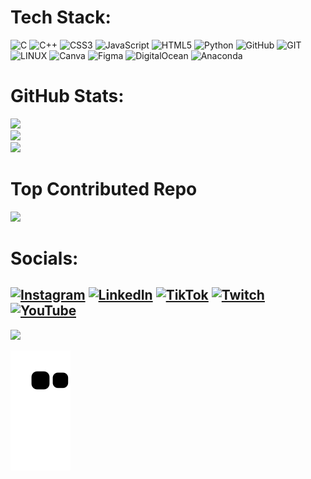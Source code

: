 # Tech Stack:
![C](https://img.shields.io/badge/c-%2300599C.svg?style=for-the-badge&logo=c&logoColor=white) ![C++](https://img.shields.io/badge/c++-%2300599C.svg?style=for-the-badge&logo=c%2B%2B&logoColor=white) ![CSS3](https://img.shields.io/badge/css3-%231572B6.svg?style=for-the-badge&logo=css3&logoColor=white) ![JavaScript](https://img.shields.io/badge/javascript-%23323330.svg?style=for-the-badge&logo=javascript&logoColor=%23F7DF1E) ![HTML5](https://img.shields.io/badge/html5-%23E34F26.svg?style=for-the-badge&logo=html5&logoColor=white) ![Python](https://img.shields.io/badge/python-3670A0?style=for-the-badge&logo=python&logoColor=ffdd54) ![GitHub](https://img.shields.io/badge/GitHub-%23121011.svg?style=for-the-badge&logo=github&logoColor=white) ![GIT](https://img.shields.io/badge/Git-fc6d26?style=for-the-badge&logo=git&logoColor=white) ![LINUX](https://img.shields.io/badge/Linux-FCC624?style=for-the-badge&logo=linux&logoColor=black) ![Canva](https://img.shields.io/badge/Canva-%2300C4CC.svg?style=for-the-badge&logo=Canva&logoColor=white) 	![Figma](https://img.shields.io/badge/figma-%23F24E1E.svg?style=for-the-badge&logo=figma&logoColor=white) ![DigitalOcean](https://img.shields.io/badge/DigitalOcean-%230167ff.svg?style=for-the-badge&logo=digitalOcean&logoColor=white) ![Anaconda](https://img.shields.io/badge/Anaconda-%2344A833.svg?style=for-the-badge&logo=anaconda&logoColor=white)
# GitHub Stats:
![](https://github-readme-stats.vercel.app/api?username=pecraveiro&theme=dark&hide_border=false&include_all_commits=true&count_private=true)<br/>
![](https://github-readme-streak-stats.herokuapp.com/?user=pecraveiro&theme=dark&hide_border=false)<br/>
![](https://github-readme-stats.vercel.app/api/top-langs/?username=pecraveiro&theme=dark&hide_border=false&include_all_commits=true&count_private=true&layout=compact)
# Top Contributed Repo
![](https://github-contributor-stats.vercel.app/api?username=pecraveiro&limit=5&theme=dark&combine_all_yearly_contributions=true)
# Socials:
[![Instagram](https://img.shields.io/badge/Instagram-%23E4405F.svg?logo=Instagram&logoColor=white)](https://instagram.com/dev_pecrav) [![LinkedIn](https://img.shields.io/badge/LinkedIn-%230077B5.svg?logo=linkedin&logoColor=white)](https://linkedin.com/in/pecraveiro) [![TikTok](https://img.shields.io/badge/TikTok-%23000000.svg?logo=TikTok&logoColor=white)](https://tiktok.com/@dev_pecrav) [![Twitch](https://img.shields.io/badge/Twitch-%239146FF.svg?logo=Twitch&logoColor=white)](https://twitch.tv/dev_pecrav) [![YouTube](https://img.shields.io/badge/YouTube-%23FF0000.svg?logo=YouTube&logoColor=white)](https://youtube.com/@dev_pecrav) 
---
[![](https://visitcount.itsvg.in/api?id=pecraveiro&icon=0&color=12)](https://visitcount.itsvg.in)

![Snake animation](https://github.com/pecraveiro/pecraveiro/blob/output/github-contribution-grid-snake.svg)

